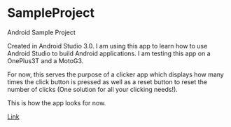 # SampleProject
Android Sample Project 

Created in Android Studio 3.0. I am using this app to learn how to use Android Studio to build Android applications. I am testing this app on a OnePlus3T and a MotoG3.

For now, this serves the purpose of a clicker app which displays how many times the click button is pressed as well as a reset button to reset the number of clicks (One solution for all your clicking needs!).

This is how the app looks for now.

[Link](https://imgur.com/a/eXmUv)
